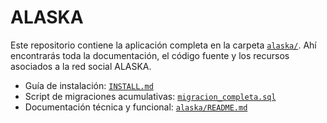 # ALASKA

Este repositorio contiene la aplicación completa en la carpeta [`alaska/`](./alaska). Ahí encontrarás toda la documentación, el código fuente y los recursos asociados a la red social ALASKA.

- Guía de instalación: [`INSTALL.md`](./INSTALL.md)
- Script de migraciones acumulativas: [`migracion_completa.sql`](./migracion_completa.sql)
- Documentación técnica y funcional: [`alaska/README.md`](./alaska/README.md)
